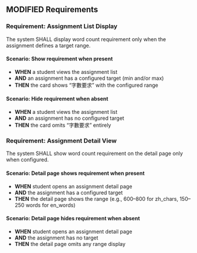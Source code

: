 ## MODIFIED Requirements
### Requirement: Assignment List Display
The system SHALL display word count requirement only when the assignment defines a target range.

#### Scenario: Show requirement when present
- **WHEN** a student views the assignment list
- **AND** an assignment has a configured target (min and/or max)
- **THEN** the card shows “字數要求” with the configured range

#### Scenario: Hide requirement when absent
- **WHEN** a student views the assignment list
- **AND** an assignment has no configured target
- **THEN** the card omits “字數要求” entirely

### Requirement: Assignment Detail View
The system SHALL show word count requirement on the detail page only when configured.

#### Scenario: Detail page shows requirement when present
- **WHEN** student opens an assignment detail page
- **AND** the assignment has a configured target
- **THEN** the detail page shows the range (e.g., 600–800 for zh_chars, 150–250 words for en_words)

#### Scenario: Detail page hides requirement when absent
- **WHEN** student opens an assignment detail page
- **AND** the assignment has no target
- **THEN** the detail page omits any range display
